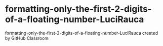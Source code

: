 # formatting-only-the-first-2-digits-of-a-floating-number-LuciRauca
formatting-only-the-first-2-digits-of-a-floating-number-LuciRauca created by GitHub Classroom
